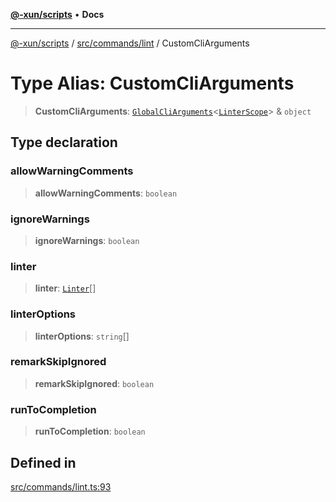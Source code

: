 [**@-xun/scripts**](../../../../README.md) • **Docs**

***

[@-xun/scripts](../../../../README.md) / [src/commands/lint](../README.md) / CustomCliArguments

# Type Alias: CustomCliArguments

> **CustomCliArguments**: [`GlobalCliArguments`](../../../configure/type-aliases/GlobalCliArguments.md)\<[`LinterScope`](LinterScope.md)\> & `object`

## Type declaration

### allowWarningComments

> **allowWarningComments**: `boolean`

### ignoreWarnings

> **ignoreWarnings**: `boolean`

### linter

> **linter**: [`Linter`](../enumerations/Linter.md)[]

### linterOptions

> **linterOptions**: `string`[]

### remarkSkipIgnored

> **remarkSkipIgnored**: `boolean`

### runToCompletion

> **runToCompletion**: `boolean`

## Defined in

[src/commands/lint.ts:93](https://github.com/Xunnamius/xscripts/blob/5eb9deff748ee6e4af3c57a16f6370d16bb97bfb/src/commands/lint.ts#L93)
